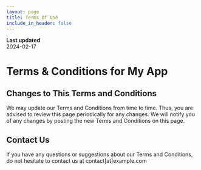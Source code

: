 ```yaml
---
layout: page
title: Terms Of Use
include_in_header: false
---
```


**Last updated**  
2024-02-17


# Terms & Conditions for My  App


## Changes to This Terms and Conditions

We may update our Terms and Conditions from time to time. Thus, you are advised to review this page periodically for any changes. We will notify you of any changes by posting the new Terms and Conditions on this page.

## Contact Us

If you have any questions or suggestions about our Terms and Conditions, do not hesitate to contact us at contact[at]example.com
